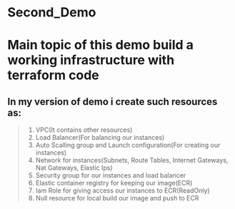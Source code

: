# Second_Demo
# Main topic of this demo build a working infrastructure with terraform code

## In my version of demo i create such resources as:

> 1) VPC(It contains other resources)
> 2) Load Balancer(For balancing our instances)
> 3) Auto Scalling group and Launch configuration(For creating our instances)
> 4) Network for instances(Subnets, Route Tables, Internet Gateways, Nat Gateways, Elastic Ips)
> 5) Security group for our instances and load balancer
> 6) Elastic container registry for keeping our image(ECR)
> 7) Iam Role for giving access our instances to ECR(ReadOnly)
> 8) Null resource for local build our image and push to ECR